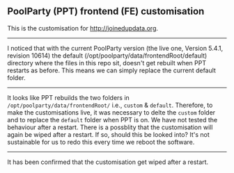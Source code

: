 ## PoolParty (PPT) frontend (FE) customisation

This is the customisation for http://joinedupdata.org.

---

I noticed that with the current PoolParty version (the live one, Version 5.4.1, revision 10614) the default (/opt/poolparty/data/frontendRoot/default) directory where the files in this repo sit, doesn't get rebuilt when PPT restarts as before. This means we can simply replace the current default folder.

---

It looks like PPT rebuilds the two folders in `/opt/poolparty/data/frontendRoot/` i.e., `custom` & `default`. Therefore, to make the customisations live, it was necessary to delte the `custom` folder and to replace the `default` folder when PPT is on. We have not tested the behaviour after a restart. There is a possblity that the customisation will again be wiped after a restart. If so, should this be looked into? It's not sustainable for us to redo this every time we reboot the software.

---

It has been confirmed that the customisation get wiped after a restart.
